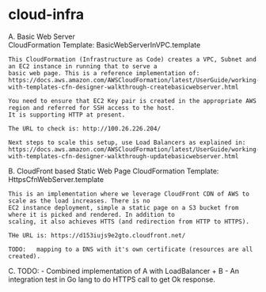# cloud-infra


A.  Basic Web Server   
    CloudFormation Template: BasicWebServerInVPC.template

    This CloudFormation (Infrastructure as Code) creates a VPC, Subnet and an EC2 instance in running that to serve a 
    basic web page. This is a reference implementation of:
    https://docs.aws.amazon.com/AWSCloudFormation/latest/UserGuide/working-with-templates-cfn-designer-walkthrough-createbasicwebserver.html

    You need to ensure that EC2 Key pair is created in the appropriate AWS region and referred for SSH access to the host.
    It is supporting HTTP at present.

    The URL to check is: http://100.26.226.204/

    Next steps to scale this setup, use Load Balancers as explained in:
    https://docs.aws.amazon.com/AWSCloudFormation/latest/UserGuide/working-with-templates-cfn-designer-walkthrough-updatebasicwebserver.html


B.  CloudFront based Static Web Page
    CloudFormation Template: HttpsCfnWebServer.template

    This is an implementation where we leverage CloudFront CDN of AWS to scale as the load increases. There is no
    EC2 instance deployment, simple a static page on a S3 bucket from where it is picked and rendered. In addition to
    scaling, it also achieves HTTS (and redirection from HTTP to HTTPS). 

    THe URL is: https://d153iujs9e2gto.cloudfront.net/

    TODO:   mapping to a DNS with it's own certificate (resources are all created).

C.  TODO: 
        - Combined implementation of A with LoadBalancer + B
        - An integration test in Go lang to do HTTPS call to get Ok response.

    